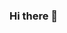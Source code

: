 ### Hi there 👋

<!--
**AntTron/AntTron** is a ✨ _special_ ✨ repository because its `README.md` (this file) appears on your GitHub profile.

Here are some ideas to get you started:

- 🔭 I’m currently working on ...
🌱 I’m currently learning full stack development at General Assembly
- 👯 I’m looking to collaborate on ...
- 🤔 I’m looking for help with ...
- 💬 Ask me about ...
- 📫 How to reach me: https://linkedin.com/in/ant-tron
- 😄 Pronouns: ...
- ⚡ Fun fact: ...
-->
